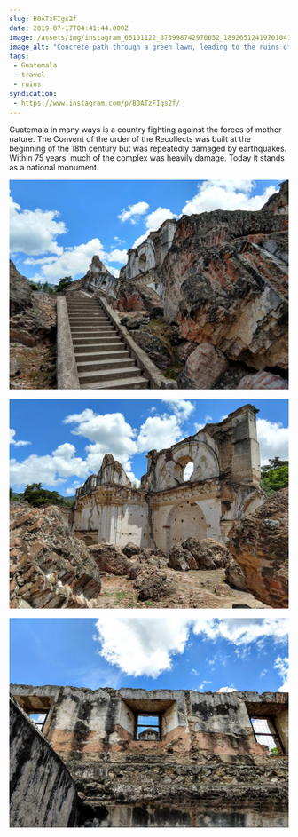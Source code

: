 ```yaml
---
slug: B0ATzFIgs2f
date: 2019-07-17T04:41:44.000Z
image: /assets/img/instagram_66101122_873998742970652_189265124197010414_n_18066683509108424.jpg
image_alt: "Concrete path through a green lawn, leading to the ruins of a large building. An archway leading to a staircase still stands with walls collapsed around it."
tags:
 - Guatemala
 - travel
 - ruins
syndication:
 - https://www.instagram.com/p/B0ATzFIgs2f/
---
```


Guatemala in many ways is a country fighting against the forces of mother nature. The Convent of the order of the Recollects was built at the beginning of the 18th century but was repeatedly damaged by earthquakes. Within 75 years, much of the complex was heavily damage. Today it stands as a national monument.

![Large chunks of brick wall sit on the ground inside the foundation of a building next to a concrete staircase.](/assets/img/instagram_65301306_514305682442344_3234719234861209544_n_17988122056248967.jpg)

![A small section of white wall stands above other broken brick sections.](/assets/img/instagram_65734935_2829255833813860_8785743891493227675_n_17850295087501028.jpg)

![Looking through a second story window frame at the peak of a tower.](/assets/img/instagram_67324997_2861704930510924_5202202444427995165_n_17870692864411531.jpg)
